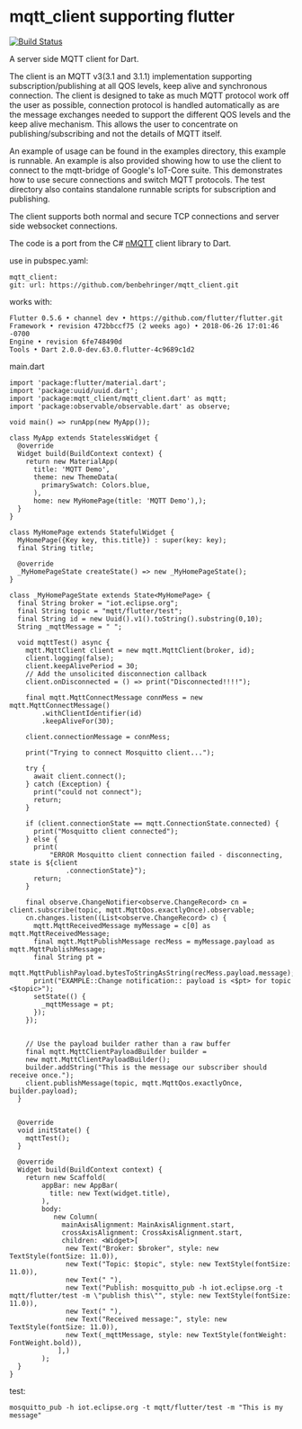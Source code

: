 # mqtt_client supporting flutter
[![Build Status](https://travis-ci.org/shamblett/mqtt_client.svg?branch=master)](https://travis-ci.org/shamblett/mqtt_client)

A server side MQTT client for Dart.

The client is an MQTT v3(3.1 and 3.1.1) implementation supporting subscription/publishing at all QOS levels,
keep alive and synchronous connection. The client is designed to take as much MQTT protocol work
off the user as possible, connection protocol is handled automatically as are the message exchanges needed
to support the different QOS levels and the keep alive mechanism. This allows the user to concentrate on
publishing/subscribing and not the details of MQTT itself.

An example of usage can be found in the examples directory, this example is runnable.  An example is also provided
showing how to use the client to connect to the mqtt-bridge of Google's IoT-Core suite. This demonstrates
how to use secure connections and switch MQTT protocols. The test directory also contains standalone runnable scripts for subscription and publishing.

The client supports both normal and secure TCP connections and server side websocket connections.

The code is a port from the C# [nMQTT](https://www.openhub.net/p/nMQTT) client library to Dart.

use in pubspec.yaml:
```
mqtt_client:
git: url: https://github.com/benbehringer/mqtt_client.git
```

works with:
```
Flutter 0.5.6 • channel dev • https://github.com/flutter/flutter.git
Framework • revision 472bbccf75 (2 weeks ago) • 2018-06-26 17:01:46 -0700
Engine • revision 6fe748490d
Tools • Dart 2.0.0-dev.63.0.flutter-4c9689c1d2
```

main.dart

```
import 'package:flutter/material.dart';
import 'package:uuid/uuid.dart';
import 'package:mqtt_client/mqtt_client.dart' as mqtt;
import 'package:observable/observable.dart' as observe;

void main() => runApp(new MyApp());

class MyApp extends StatelessWidget {
  @override
  Widget build(BuildContext context) {
    return new MaterialApp(
      title: 'MQTT Demo',
      theme: new ThemeData(
        primarySwatch: Colors.blue,
      ),
      home: new MyHomePage(title: 'MQTT Demo'),);
  }
}

class MyHomePage extends StatefulWidget {
  MyHomePage({Key key, this.title}) : super(key: key);
  final String title;

  @override
  _MyHomePageState createState() => new _MyHomePageState();
}

class _MyHomePageState extends State<MyHomePage> {
  final String broker = "iot.eclipse.org";
  final String topic = "mqtt/flutter/test";
  final String id = new Uuid().v1().toString().substring(0,10);
  String _mqttMessage = " ";

  void mqttTest() async {
    mqtt.MqttClient client = new mqtt.MqttClient(broker, id);
    client.logging(false);
    client.keepAlivePeriod = 30;
    // Add the unsolicited disconnection callback
    client.onDisconnected = () => print("Disconnected!!!!");

    final mqtt.MqttConnectMessage connMess = new mqtt.MqttConnectMessage()
        .withClientIdentifier(id)
        .keepAliveFor(30);

    client.connectionMessage = connMess;

    print("Trying to connect Mosquitto client...");

    try {
      await client.connect();
    } catch (Exception) {
      print("could not connect");
      return;
    }

    if (client.connectionState == mqtt.ConnectionState.connected) {
      print("Mosquitto client connected");
    } else {
      print(
          "ERROR Mosquitto client connection failed - disconnecting, state is ${client
              .connectionState}");
      return;
    }

    final observe.ChangeNotifier<observe.ChangeRecord> cn = client.subscribe(topic, mqtt.MqttQos.exactlyOnce).observable;
    cn.changes.listen((List<observe.ChangeRecord> c) {
      mqtt.MqttReceivedMessage myMessage = c[0] as mqtt.MqttReceivedMessage;
      final mqtt.MqttPublishMessage recMess = myMessage.payload as mqtt.MqttPublishMessage;
      final String pt =
      mqtt.MqttPublishPayload.bytesToStringAsString(recMess.payload.message);
      print("EXAMPLE::Change notification:: payload is <$pt> for topic <$topic>");
      setState(() {
        _mqttMessage = pt;
      });
    });


    // Use the payload builder rather than a raw buffer
    final mqtt.MqttClientPayloadBuilder builder =
    new mqtt.MqttClientPayloadBuilder();
    builder.addString("This is the message our subscriber should receive once.");
    client.publishMessage(topic, mqtt.MqttQos.exactlyOnce, builder.payload);
  }


  @override
  void initState() {
    mqttTest();
  }

  @override
  Widget build(BuildContext context) {
    return new Scaffold(
        appBar: new AppBar(
          title: new Text(widget.title),
        ),
        body:
           new Column(
             mainAxisAlignment: MainAxisAlignment.start,
             crossAxisAlignment: CrossAxisAlignment.start,
             children: <Widget>[
              new Text("Broker: $broker", style: new TextStyle(fontSize: 11.0)),
              new Text("Topic: $topic", style: new TextStyle(fontSize: 11.0)),
              new Text(" "),
              new Text("Publish: mosquitto_pub -h iot.eclipse.org -t mqtt/flutter/test -m \"publish this\"", style: new TextStyle(fontSize: 11.0)),
              new Text(" "),
              new Text("Received message:", style: new TextStyle(fontSize: 11.0)),
              new Text(_mqttMessage, style: new TextStyle(fontWeight: FontWeight.bold)),
            ],)
        );
  }
}
```

test:
```
mosquitto_pub -h iot.eclipse.org -t mqtt/flutter/test -m "This is my message"
```

